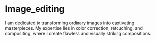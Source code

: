 # Image_editing
 I am dedicated to transforming ordinary images into captivating masterpieces. My expertise lies in color correction, retouching, and compositing, where I create flawless and visually striking compositions.
